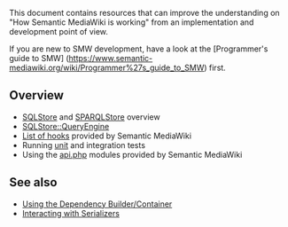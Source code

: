 This document contains resources that can improve the understanding on "How Semantic MediaWiki
is working" from an implementation and development point of view.

If you are new to SMW development, have a look at the [Programmer's guide to SMW]
(https://www.semantic-mediawiki.org/wiki/Programmer%27s_guide_to_SMW) first.

## Overview

- [SQLStore](https://github.com/SemanticMediaWiki/SemanticMediaWiki/blob/master/src/SQLStore/README.md) and [SPARQLStore](https://github.com/SemanticMediaWiki/SemanticMediaWiki/blob/master/src/SPARQLStore/README.md) overview
- [SQLStore::QueryEngine](https://github.com/SemanticMediaWiki/SemanticMediaWiki/blob/master/src/SQLStore/QueryEngine/README.md)
- [List of hooks](hooks.md) provided by Semantic MediaWiki
- Running [unit](https://github.com/SemanticMediaWiki/SemanticMediaWiki/blob/master/tests/phpunit/README.md) and integration tests
- Using the [api.php](api.md) modules provided by Semantic MediaWiki

## See also

* [Using the Dependency Builder/Container](dic.md)
* [Interacting with Serializers](serializers.md)
